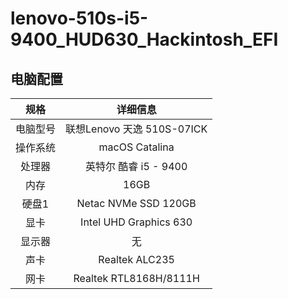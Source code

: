 # lenovo-510s-i5-9400_HUD630_Hackintosh_EFI

## 电脑配置

|   规格   |                           详细信息                           |
| :------: | :----------------------------------------------------------: |
| 电脑型号 |                  联想Lenovo 天逸 510S-07ICK                    |
| 操作系统 |                        macOS Catalina                         |
|  处理器  |                    英特尔 酷睿 i5 - 9400                       |
|   内存   |                             16GB                             |
|  硬盘1   |               Netac NVMe SSD 120GB                           |
|   显卡   |                  Intel UHD Graphics 630                      |
|  显示器  |                              无                               |
|   声卡   |                        Realtek ALC235                        |
|   网卡   |                Realtek RTL8168H/8111H                        |
